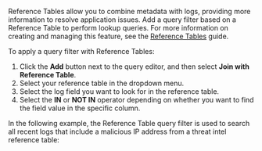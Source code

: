 Reference Tables allow you to combine metadata with logs, providing more information to resolve application issues. Add a query filter based on a Reference Table to perform lookup queries. For more information on creating and managing this feature, see the [Reference Tables][101] guide.

To apply a query filter with Reference Tables:

1. Click the **Add** button next to the query editor, and then select **Join with Reference Table**.
1. Select your reference table in the dropdown menu.
1. Select the log field you want to look for in the reference table.
1. Select the **IN** or **NOT IN** operator depending on whether you want to find the field value in the specific column.

In the following example, the Reference Table query filter is used to search all recent logs that include a malicious IP address from a threat intel reference table:

[101]: /integrations/guide/reference-tables/